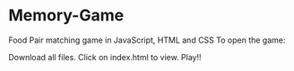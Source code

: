 # Memory-Game
Food Pair matching game in JavaScript, HTML and CSS
To open the game:

Download all files.
Click on index.html to view.
Play!!
